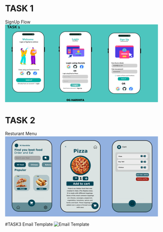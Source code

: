 

# TASK 1
SignUp Flow 
![Signin WorkFlow CODESF](Task1/COMPLETED.png)
# TASK 2
Resturant Menu
![Signin WorkFlow CODESF](Task2/output.png)

#TASK3
Email Template 
![Email Template](https://github.com/its-og-harshita/CODSOFT_UIUX/blob/main/Task3/EMAIL%20TEMPLATE.svg)

